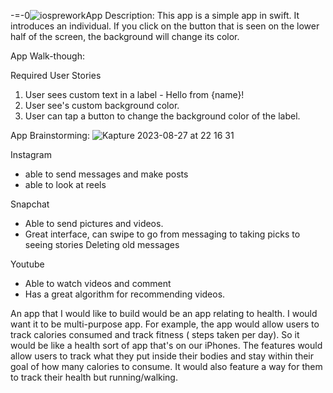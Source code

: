 -=-0![iosprework](https://github.com/suhmir/codepathprewrk/assets/111587247/080d70db-e67a-445f-ad70-02e8de508dff)App Description:
This app is a simple app in swift. It introduces an individual. If you click on the button that is seen on the lower half of the screen, the background will change its color.

App Walk-though:


Required User Stories
 1. User sees custom text in a label - Hello from {name}!
 2. User see's custom background color.
 3. User can tap a button to change the background color of the label.


App Brainstorming: ![Kapture 2023-08-27 at 22 16 31](https://github.com/suhmir/codepathprewrk/assets/111587247/b554ffc5-e94d-48d3-8006-6b47c946d1a5)




Instagram 
- able to send messages and make posts
- able to look at reels 

Snapchat
- Able to send pictures and videos.
- Great interface, can swipe to go from messaging to taking picks to seeing stories
Deleting old messages

Youtube
- Able to watch videos and comment
- Has a great algorithm for recommending videos. 

An app that I would like to build would be an app relating to health. I would want it to be multi-purpose app. For example, the app would allow users to track calories consumed and track fitness ( steps taken per day). So it would be like a health sort of app that's on our iPhones. The features would allow users to track what they put inside their bodies and stay within their goal of how many calories to consume. It would also feature a way for them to track their health but running/walking.
